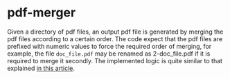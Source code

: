 # pdf-merger
Given a directory of pdf files, an output pdf file is generated by merging the pdf files according to a certain order. The code expect that the pdf files are prefixed with numeric values to force the required order of merging, for example, the file `doc_file.pdf` may be renamed as 2-doc_file.pdf if it is required to merge it secondly. The implemented logic is quite similar to that explained <a href=https://medium.com/@akhileshjoshi123/merge-pdfs-with-python-d4d3bfbdbd3b class="mw-redirect" title="Medium site">in this article</a>.
